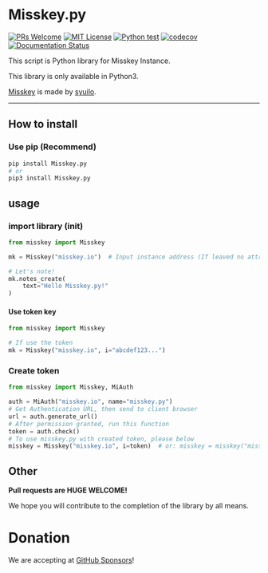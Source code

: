 # Misskey.py

[![PRs Welcome](https://img.shields.io/badge/PRs-welcome-brightgreen.svg?style=flat-square)](http://makeapullrequest.com)
[![MIT License](https://img.shields.io/badge/license-MIT-blue.svg?style=flat)](LICENSE)
[![Python test](https://github.com/YuzuRyo61/Misskey.py/actions/workflows/test.yml/badge.svg)](https://github.com/YuzuRyo61/Misskey.py/actions/workflows/test.yml)
[![codecov](https://codecov.io/gh/YuzuRyo61/Misskey.py/branch/main/graph/badge.svg?token=97A1HJHUMW)](https://codecov.io/gh/YuzuRyo61/Misskey.py)
[![Documentation Status](https://readthedocs.org/projects/misskeypy/badge/?version=latest)](https://misskeypy.readthedocs.io/ja/latest/?badge=latest)

This script is Python library for Misskey Instance.

This library is only available in Python3.

[Misskey](https://github.com/misskey-dev/misskey) is made by [syuilo](https://github.com/syuilo).

---

## How to install

### Use pip (Recommend)

```bash
pip install Misskey.py
# or
pip3 install Misskey.py
```

## usage

### import library (init)

```python
from misskey import Misskey

mk = Misskey("misskey.io")  # Input instance address (If leaved no attribute, it sets "misskey.io")

# Let's note!
mk.notes_create(
    text="Hello Misskey.py!"
)
```

#### Use token key

```python
from misskey import Misskey

# If use the token
mk = Misskey("misskey.io", i="abcdef123...")
```

### Create token

```python
from misskey import Misskey, MiAuth

auth = MiAuth("misskey.io", name="misskey.py")
# Get Authentication URL, then send to client browser
url = auth.generate_url()
# After permission granted, run this function
token = auth.check()
# To use misskey.py with created token, please below
misskey = Misskey("misskey.io", i=token)  # or: misskey = misskey("misskey.io", i=auth.token)
```

## Other

**Pull requests are HUGE WELCOME!**

We hope you will contribute to the completion of the library by all means.

# Donation

We are accepting at [GitHub Sponsors](https://github.com/sponsors/YuzuRyo61)!
